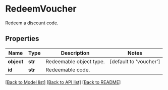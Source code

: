 # RedeemVoucher

Redeem a discount code.

## Properties
Name | Type | Description | Notes
------------ | ------------- | ------------- | -------------
**object** | **str** | Redeemable object type. | [default to 'voucher']
**id** | **str** | Redeemable code. | 

[[Back to Model list]](../README.md#documentation-for-models) [[Back to API list]](../README.md#documentation-for-api-endpoints) [[Back to README]](../README.md)


